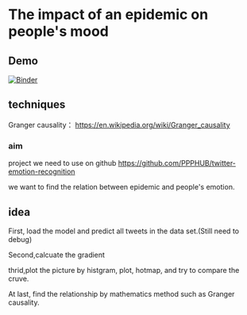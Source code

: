 # The impact of an epidemic on people's mood
## Demo
[![Binder](https://mybinder.org/badge_logo.svg)](https://mybinder.org/v2/gh/PPPHUB/twitter-emotion-recognition/HEAD)

## techniques
Granger causality： https://en.wikipedia.org/wiki/Granger_causality

### aim
project we need to use on github
https://github.com/PPPHUB/twitter-emotion-recognition

we want to find the relation between epidemic and people's emotion.

## idea
First, load the model and predict all tweets in the data set.(Still need to debug)

Second,calcuate the gradient

thrid,plot the picture by histgram, plot, hotmap, and try to compare the cruve.

At last, find the relationship by mathematics method such as Granger causality.

